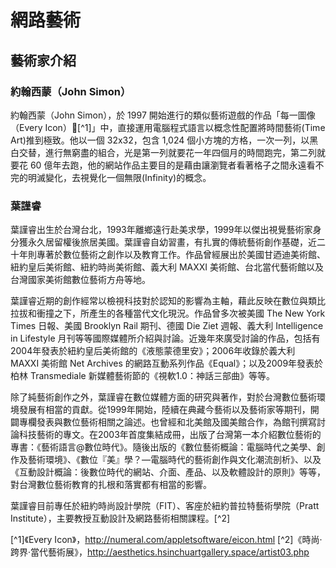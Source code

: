 # 網路藝術

## 藝術家介紹

### 約翰西蒙（John Simon）

約翰西蒙（John Simon），於 1997 開始進行的類似藝術遊戲的作品「每一圖像（Every Icon）[^1]」中，直接運用電腦程式語言以概念性配置將時間藝術(Time Art)推到極致。他以一個 32x32，包含 1,024 個小方塊的方格，一次一列，以黑白交替，進行無窮盡的組合，光是第一列就要花一年四個月的時間跑完，第二列就要花 60 億年去跑，他的網站作品主要目的是藉由讓瀏覽者看著格子之間永遠看不完的明滅變化，去視覺化一個無限(Infinity)的概念。

### 葉謹睿

葉謹睿出生於台灣台北，1993年離鄉遠行赴美求學，1999年以傑出視覺藝術家身分獲永久居留權後旅居美國。葉謹睿自幼習畫，有扎實的傳統藝術創作基礎，近二十年則專著於數位藝術之創作以及教育工作。作品曾經展出於美國甘迺迪美術館、紐約皇后美術館、紐約時尚美術館、義大利 MAXXI 美術館、台北當代藝術館以及台灣國家美術館數位藝術方舟等地。

葉謹睿近期的創作經常以檢視科技對於認知的影響為主軸，藉此反映在數位與類比拉拔和衝撞之下，所產生的各種當代文化現況。作品曾多次被美國 The New York Times 日報、美國 Brooklyn Rail 期刊、德國 Die Ziet 週報、義大利 Intelligence in Lifestyle 月刊等等國際媒體所介紹與討論。近幾年來廣受討論的作品，包括有2004年發表於紐約皇后美術館的《液態蒙德里安》；2006年收錄於義大利 MAXXI 美術館 Net Archives 的網路互動系列作品《Equal》；以及2009年發表於柏林 Transmediale 新媒體藝術節的《視軟1.0：神話三部曲》等等。

除了純藝術創作之外，葉謹睿在數位媒體方面的研究與著作，對於台灣數位藝術環境發展有相當的貢獻。從1999年開始，陸續在典藏今藝術以及藝術家等期刊，開闢專欄發表與數位藝術相關之論述。也曾經和北美館及國美館合作，為館刊撰寫討論科技藝術的專文。在2003年首度集結成冊，出版了台灣第一本介紹數位藝術的專書：《藝術語言@數位時代》。隨後出版的《數位藝術概論：電腦時代之美學、創作及藝術環境》、《數位『美』學？—電腦時代的藝術創作與文化潮流剖析》、以及《互動設計概論：後數位時代的網站、介面、產品、以及軟體設計的原則》等等，對台灣數位藝術教育的扎根和落實都有相當的影響。

葉謹睿目前專任於紐約時尚設計學院（FIT）、客座於紐約普拉特藝術學院（Pratt Institute），主要教授互動設計及網路藝術相關課程。[^2]

[^1]《Every Icon》，http://numeral.com/appletsoftware/eicon.html
[^2]《時尚‧跨界‧當代藝術展》，http://aesthetics.hsinchuartgallery.space/artist03.php